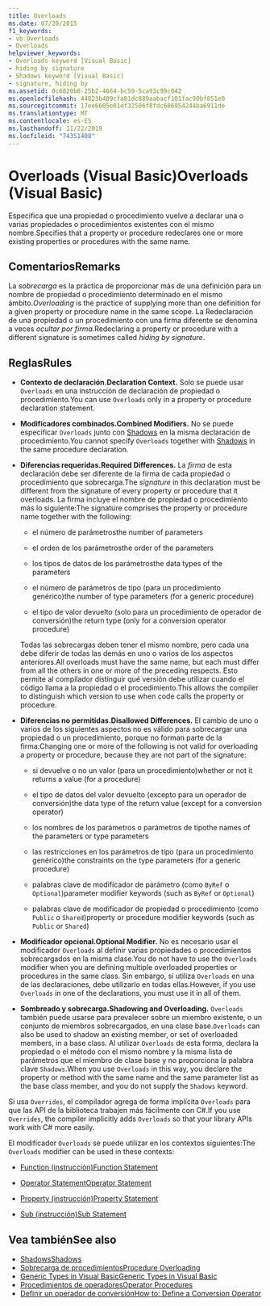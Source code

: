 ```yaml
---
title: Overloads
ms.date: 07/20/2015
f1_keywords:
- vb.Overloads
- Overloads
helpviewer_keywords:
- Overloads keyword [Visual Basic]
- hiding by signature
- Shadows keyword [Visual Basic]
- signature, hiding by
ms.assetid: 0c6820b8-25b2-4664-bc59-5ca93c99c042
ms.openlocfilehash: 44823b409cfa81dc889aabacf101fac90bf851e0
ms.sourcegitcommit: 17ee6605e01ef32506f8fdc686954244ba6911de
ms.translationtype: MT
ms.contentlocale: es-ES
ms.lasthandoff: 11/22/2019
ms.locfileid: "74351408"
---
```

# <a name="overloads-visual-basic"></a><span data-ttu-id="a3528-102">Overloads (Visual Basic)</span><span class="sxs-lookup"><span data-stu-id="a3528-102">Overloads (Visual Basic)</span></span>

<span data-ttu-id="a3528-103">Especifica que una propiedad o procedimiento vuelve a declarar una o varias propiedades o procedimientos existentes con el mismo nombre.</span><span class="sxs-lookup"><span data-stu-id="a3528-103">Specifies that a property or procedure redeclares one or more existing properties or procedures with the same name.</span></span>

## <a name="remarks"></a><span data-ttu-id="a3528-104">Comentarios</span><span class="sxs-lookup"><span data-stu-id="a3528-104">Remarks</span></span>

<span data-ttu-id="a3528-105">La *sobrecarga* es la práctica de proporcionar más de una definición para un nombre de propiedad o procedimiento determinado en el mismo ámbito.</span><span class="sxs-lookup"><span data-stu-id="a3528-105">*Overloading* is the practice of supplying more than one definition for a given property or procedure name in the same scope.</span></span> <span data-ttu-id="a3528-106">La Redeclaración de una propiedad o un procedimiento con una firma diferente se denomina a veces *ocultar por firma*.</span><span class="sxs-lookup"><span data-stu-id="a3528-106">Redeclaring a property or procedure with a different signature is sometimes called *hiding by signature*.</span></span>

## <a name="rules"></a><span data-ttu-id="a3528-107">Reglas</span><span class="sxs-lookup"><span data-stu-id="a3528-107">Rules</span></span>

- <span data-ttu-id="a3528-108">**Contexto de declaración.**</span><span class="sxs-lookup"><span data-stu-id="a3528-108">**Declaration Context.**</span></span> <span data-ttu-id="a3528-109">Solo se puede usar `Overloads` en una instrucción de declaración de propiedad o procedimiento.</span><span class="sxs-lookup"><span data-stu-id="a3528-109">You can use `Overloads` only in a property or procedure declaration statement.</span></span>

- <span data-ttu-id="a3528-110">**Modificadores combinados.**</span><span class="sxs-lookup"><span data-stu-id="a3528-110">**Combined Modifiers.**</span></span> <span data-ttu-id="a3528-111">No se puede especificar `Overloads` junto con [Shadows](../../../visual-basic/language-reference/modifiers/shadows.md) en la misma declaración de procedimiento.</span><span class="sxs-lookup"><span data-stu-id="a3528-111">You cannot specify `Overloads` together with [Shadows](../../../visual-basic/language-reference/modifiers/shadows.md) in the same procedure declaration.</span></span>

- <span data-ttu-id="a3528-112">**Diferencias requeridas.**</span><span class="sxs-lookup"><span data-stu-id="a3528-112">**Required Differences.**</span></span> <span data-ttu-id="a3528-113">La *firma* de esta declaración debe ser diferente de la firma de cada propiedad o procedimiento que sobrecarga.</span><span class="sxs-lookup"><span data-stu-id="a3528-113">The *signature* in this declaration must be different from the signature of every property or procedure that it overloads.</span></span> <span data-ttu-id="a3528-114">La firma incluye el nombre de propiedad o procedimiento más lo siguiente:</span><span class="sxs-lookup"><span data-stu-id="a3528-114">The signature comprises the property or procedure name together with the following:</span></span>

  - <span data-ttu-id="a3528-115">el número de parámetros</span><span class="sxs-lookup"><span data-stu-id="a3528-115">the number of parameters</span></span>

  - <span data-ttu-id="a3528-116">el orden de los parámetros</span><span class="sxs-lookup"><span data-stu-id="a3528-116">the order of the parameters</span></span>

  - <span data-ttu-id="a3528-117">los tipos de datos de los parámetros</span><span class="sxs-lookup"><span data-stu-id="a3528-117">the data types of the parameters</span></span>

  - <span data-ttu-id="a3528-118">el número de parámetros de tipo (para un procedimiento genérico)</span><span class="sxs-lookup"><span data-stu-id="a3528-118">the number of type parameters (for a generic procedure)</span></span>

  - <span data-ttu-id="a3528-119">el tipo de valor devuelto (solo para un procedimiento de operador de conversión)</span><span class="sxs-lookup"><span data-stu-id="a3528-119">the return type (only for a conversion operator procedure)</span></span>

  <span data-ttu-id="a3528-120">Todas las sobrecargas deben tener el mismo nombre, pero cada una debe diferir de todas las demás en uno o varios de los aspectos anteriores.</span><span class="sxs-lookup"><span data-stu-id="a3528-120">All overloads must have the same name, but each must differ from all the others in one or more of the preceding respects.</span></span> <span data-ttu-id="a3528-121">Esto permite al compilador distinguir qué versión debe utilizar cuando el código llama a la propiedad o el procedimiento.</span><span class="sxs-lookup"><span data-stu-id="a3528-121">This allows the compiler to distinguish which version to use when code calls the property or procedure.</span></span>

- <span data-ttu-id="a3528-122">**Diferencias no permitidas.**</span><span class="sxs-lookup"><span data-stu-id="a3528-122">**Disallowed Differences.**</span></span> <span data-ttu-id="a3528-123">El cambio de uno o varios de los siguientes aspectos no es válido para sobrecargar una propiedad o un procedimiento, porque no forman parte de la firma:</span><span class="sxs-lookup"><span data-stu-id="a3528-123">Changing one or more of the following is not valid for overloading a property or procedure, because they are not part of the signature:</span></span>

  - <span data-ttu-id="a3528-124">si devuelve o no un valor (para un procedimiento)</span><span class="sxs-lookup"><span data-stu-id="a3528-124">whether or not it returns a value (for a procedure)</span></span>

  - <span data-ttu-id="a3528-125">el tipo de datos del valor devuelto (excepto para un operador de conversión)</span><span class="sxs-lookup"><span data-stu-id="a3528-125">the data type of the return value (except for a conversion operator)</span></span>

  - <span data-ttu-id="a3528-126">los nombres de los parámetros o parámetros de tipo</span><span class="sxs-lookup"><span data-stu-id="a3528-126">the names of the parameters or type parameters</span></span>

  - <span data-ttu-id="a3528-127">las restricciones en los parámetros de tipo (para un procedimiento genérico)</span><span class="sxs-lookup"><span data-stu-id="a3528-127">the constraints on the type parameters (for a generic procedure)</span></span>

  - <span data-ttu-id="a3528-128">palabras clave de modificador de parámetro (como `ByRef` o `Optional`)</span><span class="sxs-lookup"><span data-stu-id="a3528-128">parameter modifier keywords (such as `ByRef` or `Optional`)</span></span>

  - <span data-ttu-id="a3528-129">palabras clave de modificador de propiedad o procedimiento (como `Public` o `Shared`)</span><span class="sxs-lookup"><span data-stu-id="a3528-129">property or procedure modifier keywords (such as `Public` or `Shared`)</span></span>

- <span data-ttu-id="a3528-130">**Modificador opcional.**</span><span class="sxs-lookup"><span data-stu-id="a3528-130">**Optional Modifier.**</span></span> <span data-ttu-id="a3528-131">No es necesario usar el modificador `Overloads` al definir varias propiedades o procedimientos sobrecargados en la misma clase.</span><span class="sxs-lookup"><span data-stu-id="a3528-131">You do not have to use the `Overloads` modifier when you are defining multiple overloaded properties or procedures in the same class.</span></span> <span data-ttu-id="a3528-132">Sin embargo, si utiliza `Overloads` en una de las declaraciones, debe utilizarlo en todas ellas.</span><span class="sxs-lookup"><span data-stu-id="a3528-132">However, if you use `Overloads` in one of the declarations, you must use it in all of them.</span></span>

- <span data-ttu-id="a3528-133">**Sombreado y sobrecarga.**</span><span class="sxs-lookup"><span data-stu-id="a3528-133">**Shadowing and Overloading.**</span></span> <span data-ttu-id="a3528-134">`Overloads` también puede usarse para prevalecer sobre un miembro existente, o un conjunto de miembros sobrecargados, en una clase base.</span><span class="sxs-lookup"><span data-stu-id="a3528-134">`Overloads` can also be used to shadow an existing member, or set of overloaded members, in a base class.</span></span> <span data-ttu-id="a3528-135">Al utilizar `Overloads` de esta forma, declara la propiedad o el método con el mismo nombre y la misma lista de parámetros que el miembro de clase base y no proporciona la palabra clave `Shadows`.</span><span class="sxs-lookup"><span data-stu-id="a3528-135">When you use `Overloads` in this way, you declare the property or method with the same name and the same parameter list as the base class member, and you do not supply the `Shadows` keyword.</span></span>

<span data-ttu-id="a3528-136">Si usa `Overrides`, el compilador agrega de forma implícita `Overloads` para que las API de la biblioteca trabajen más fácilmente con C#.</span><span class="sxs-lookup"><span data-stu-id="a3528-136">If you use `Overrides`, the compiler implicitly adds `Overloads` so that your library APIs work with C# more easily.</span></span>

<span data-ttu-id="a3528-137">El modificador `Overloads` se puede utilizar en los contextos siguientes:</span><span class="sxs-lookup"><span data-stu-id="a3528-137">The `Overloads` modifier can be used in these contexts:</span></span>

- [<span data-ttu-id="a3528-138">Function (instrucción)</span><span class="sxs-lookup"><span data-stu-id="a3528-138">Function Statement</span></span>](../../../visual-basic/language-reference/statements/function-statement.md)

- [<span data-ttu-id="a3528-139">Operator Statement</span><span class="sxs-lookup"><span data-stu-id="a3528-139">Operator Statement</span></span>](../../../visual-basic/language-reference/statements/operator-statement.md)

- [<span data-ttu-id="a3528-140">Property (instrucción)</span><span class="sxs-lookup"><span data-stu-id="a3528-140">Property Statement</span></span>](../../../visual-basic/language-reference/statements/property-statement.md)

- [<span data-ttu-id="a3528-141">Sub (instrucción)</span><span class="sxs-lookup"><span data-stu-id="a3528-141">Sub Statement</span></span>](../../../visual-basic/language-reference/statements/sub-statement.md)

## <a name="see-also"></a><span data-ttu-id="a3528-142">Vea también</span><span class="sxs-lookup"><span data-stu-id="a3528-142">See also</span></span>

- [<span data-ttu-id="a3528-143">Shadows</span><span class="sxs-lookup"><span data-stu-id="a3528-143">Shadows</span></span>](../../../visual-basic/language-reference/modifiers/shadows.md)
- [<span data-ttu-id="a3528-144">Sobrecarga de procedimientos</span><span class="sxs-lookup"><span data-stu-id="a3528-144">Procedure Overloading</span></span>](../../../visual-basic/programming-guide/language-features/procedures/procedure-overloading.md)
- [<span data-ttu-id="a3528-145">Generic Types in Visual Basic</span><span class="sxs-lookup"><span data-stu-id="a3528-145">Generic Types in Visual Basic</span></span>](../../../visual-basic/programming-guide/language-features/data-types/generic-types.md)
- [<span data-ttu-id="a3528-146">Procedimientos de operadores</span><span class="sxs-lookup"><span data-stu-id="a3528-146">Operator Procedures</span></span>](../../../visual-basic/programming-guide/language-features/procedures/operator-procedures.md)
- [<span data-ttu-id="a3528-147">Definir un operador de conversión</span><span class="sxs-lookup"><span data-stu-id="a3528-147">How to: Define a Conversion Operator</span></span>](../../../visual-basic/programming-guide/language-features/procedures/how-to-define-a-conversion-operator.md)
